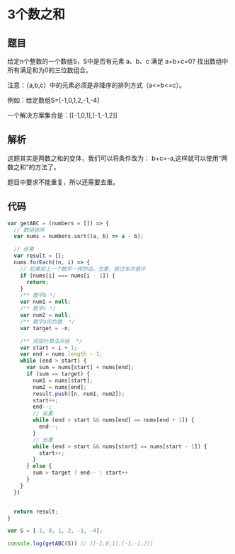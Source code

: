 # 3个数之和

## 题目
给定n个整数的一个数组S，S中是否有元素 a、b、c 满足 a+b+c=0? 找出数组中所有满足和为0的三位数组合。

注意：（a,b,c）中的元素必须是非降序的排列方式（a<=b<=c）。

例如：给定数组S=[-1,0,1,2,-1,-4]

一个解决方案集合是：[[-1,0,1],[-1,-1,2]]

## 解析
这题其实是两数之和的变体，我们可以将条件改为： b+c=-a,这样就可以使用“两数之和”的方法了。

题目中要求不能重复，所以还需要去重。

## 代码

```js
var getABC = (numbers = []) => {
  // 数组排序
  var nums = numbers.sort((a, b) => a - b);

  // 结果
  var result = [];
  nums.forEach((n, i) => {
    // 如果和上一个数字一样的话，去重，跳过本次循环
    if (nums[i] === nums[i - 1]) {
      return;
    }
    /** 数字b */
    var num1 = null;
    /** 数字c */
    var num2 = null;
    /** 数字a的负数  */
    var target = -n;

    /** 双指针算法开始  */
    var start = i + 1;
    var end = nums.length - 1;
    while (end > start) {
      var sum = nums[start] + nums[end];
      if (sum == target) {
        num1 = nums[start];
        num2 = nums[end];
        result.push([n, num1, num2]);
        start++;
        end--;
        // 去重
        while (end > start && nums[end] == nums[end + 1]) {
          end--;
        }
        // 去重
        while (end > start && nums[start] == nums[start - 1]) {
          start++;
        }
      } else {
        sum > target ? end-- : start++
      }
    }
  })


  return result;
}

var S = [-1, 0, 1, 2, -1, -4];

console.log(getABC(S)) // [[-1,0,1],[-1,-1,2]]
```